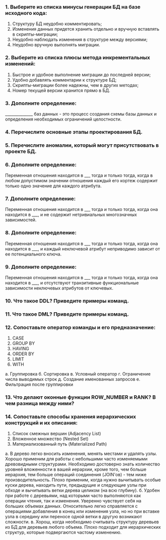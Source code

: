 ### 1. Выберите из списка минусы генерации БД на базе исходного кода:

1. Структуру БД неудобно комментировать;
2. Изменения данных придется хранить отдельно и вручную вставлять в скрипты-миграции;
3. Неудобно наблюдать изменения в структуре между версиями;
4. Неудобно вручную выполнять миграции.

### 2. Выберите из списка плюсы метода инкрементальных изменений:

1. Быстрое и удобное выполнение миграции до последней версии;
2. Удобно добавлять комментарии к структуре БД;
3. Скрипты-миграции более надежны, чем в других методах;
4. Номер текущей версии хранится прямо в БД.

### 3. Дополните определение:

______________ баз данных - это процесс создания схемы базы данных и определения необходимых ограничений целостности.

### 4. Перечислите основные этапы проектирования БД.

### 5. Перечислите аномалии, который могут присутствовать в проекте БД.

### 6. Дополните определение:

Переменная отношения находится в \_\_\_ тогда и только тогда, когда в любом допустимом значении отношения каждый его кортеж содержит только одно значение для каждого атрибута.

### 7. Дополните определение:

Переменная отношения находится в \_\_\_ тогда и только тогда, когда она находится в \_\_\_, и не содержит нетривиальных многозначных зависимостей.

### 8. Дополните определение:

Переменная отношения находится в \_\_\_ тогда и только тогда, когда она находится в \_\_\_, и каждый неключевой атрибут неприводимо зависит от ее потенциального ключа.

### 9. Дополните определение:

Переменная отношения находится в \_\_\_ тогда и только тогда, когда она находится в \_\_\_, и отсутствуют транзитивные функциональные зависимости неключевых атрибутов от ключевых.

### 10. Что такое DDL? Приведите примеры команд.

### 11. Что такое DML? Приведите примеры команд.

### 12. Сопоставьте оператор команды и его предназначение:

1. CASE
2. GROUP BY
3. HAVING
4. ORDER BY
5. LIMIT
6. WITH

а. Группировка
б. Сортировка
в. Условный оператор
г. Ограничение числа выводимых строк
д. Создание именованных запросов
е. Фильтрация после группировки

### 13. Что делают оконные функции ROW_NUMBER и RANK? В чем разница между ними?

### 14. Сопоставьте способы хранения иерархических конструкций и их описания:

1. Список смежных вершин (Adjacency List)
2. Вложенное множество (Nested Set)
3. Материализованный путь (Materialized Path)

а. В дерево легко вносить изменения, менять местами и удалять узлы. Хорошо применим для работы с небольшими часто изменяемыми древовидными структурами. Необходимо достоверно знать количество уровней вложенности в вашей иерархии, кроме того, чем больше иерархия, тем больше операций соединения (JOIN'ов) - тем ниже производительность. Плохо применим, когда нужно вычитывать особые куски дерева, находить пути, предыдущие и следующие узлы при обходе и вычитывать ветки дерева целиком (на всю глубину).
б. Удобен при работе с деревьями, над которыми часто выполняются как операции чтения, так и изменения. Уверенно чувствует себя на больших объемах данных. Относительно легко справляется с операциями добавления в конец или изменения узла, но но при вставке узла в середину или переносе одной ветки в другую возникают сложности.
в. Хорош, когда необходимо считывать структуру деревьев из БД для деревьев любого объема. Плохо подходит для иерархических структур, которые подвергаются частому изменению.




